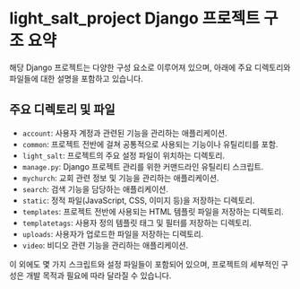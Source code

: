 # light_salt_project Django 프로젝트 구조 요약

해당 Django 프로젝트는 다양한 구성 요소로 이루어져 있으며, 아래에 주요 디렉토리와 파일들에 대한 설명을 포함하고 있습니다.

## 주요 디렉토리 및 파일

- `account`: 사용자 계정과 관련된 기능을 관리하는 애플리케이션.
- `common`: 프로젝트 전반에 걸쳐 공통적으로 사용되는 기능이나 유틸리티를 포함.
- `light_salt`: 프로젝트의 주요 설정 파일이 위치하는 디렉토리.
- `manage.py`: Django 프로젝트 관리를 위한 커맨드라인 유틸리티 스크립트.
- `mychurch`: 교회 관련 정보 및 기능을 관리하는 애플리케이션.
- `search`: 검색 기능을 담당하는 애플리케이션.
- `static`: 정적 파일(JavaScript, CSS, 이미지 등)을 저장하는 디렉토리.
- `templates`: 프로젝트 전반에 사용되는 HTML 템플릿 파일을 저장하는 디렉토리.
- `templatetags`: 사용자 정의 템플릿 태그 및 필터를 저장하는 디렉토리.
- `uploads`: 사용자가 업로드한 파일을 저장하는 디렉토리.
- `video`: 비디오 관련 기능을 관리하는 애플리케이션.

이 외에도 몇 가지 스크립트와 설정 파일들이 포함되어 있으며, 프로젝트의 세부적인 구성은 개발 목적과 필요에 따라 달라질 수 있습니다.

